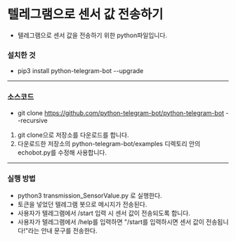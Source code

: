 텔레그램으로 센서 값 전송하기
======================
* 텔레그램으로 센서 값을 전송하기 위한 python파일입니다.

### 설치한 것
* pip3 install python-telegram-bot --upgrade

***
### 소스코드
* git clone https://github.com/python-telegram-bot/python-telegram-bot --recursive
1. git clone으로 저장소를 다운로드를 합니다.
2. 다운로드한 저장소의 python-telegram-bot/examples 디렉토리 안의 echobot.py를 수정해 사용합니다.

***
### 실행 방법
* python3 transmission_SensorValue.py 로 실행한다.
* 토큰을 넣었던 텔레그램 봇으로 메시지가 전송된다.
* 사용자가 텔레그램에서 /start 입력 시 센서 값이 전송되도록 합니다.
* 사용자가 텔레그램에서 /help를 입력하면 "/start를 입력하시면 센서 값이 전송됩니다!"라는 안내 문구를 전송한다.
